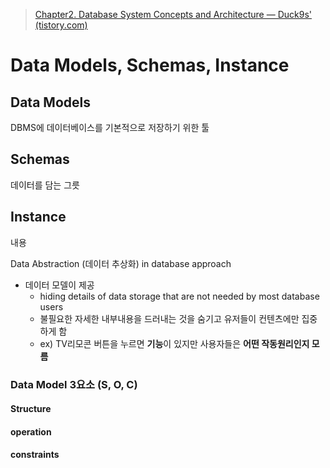 > [Chapter2. Database System Concepts and Architecture — Duck9s' (tistory.com)](https://duckgugong.tistory.com/34?category=961865)



# Data Models, Schemas, Instance

## Data Models

DBMS에 데이터베이스를 기본적으로 저장하기 위한 툴

## Schemas

데이터를 담는 그릇

## Instance

내용



Data Abstraction (데이터 추상화) in database approach

- 데이터 모델이 제공
  - hiding details of data storage that are not needed by most 
    database users
  - 불필요한 자세한 내부내용을 드러내는 것을 숨기고 유저들이 컨텐츠에만 집중하게 함
  - ex) TV리모콘 버튼을 누르면 **기능**이 있지만 사용자들은 **어떤 작동원리인지 모름**



### Data Model 3요소 (S, O, C)

#### Structure

#### operation

#### constraints